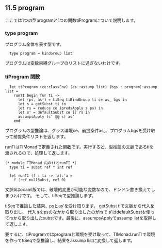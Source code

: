 ## 11.5 program

ここでは1つの型programと1つの関数tiProgramについて説明します。

### type program

プログラム全体を表す型です。

	  type program = bindGroup list

プログラムは変数束縛グループのリストに過ぎないわけです。

### tiProgram 関数

	  let tiProgram (ce:classEnv) (as_:assump list) (bgs : program):assump list =
	    runTI begin fun ti ->
	      let (ps, as') = tiSeq tiBindGroup ti ce as_ bgs in
	      let s = getSubst ti in
	      let rs = reduce ce (predsApply s ps) in
	      let s' = defaultSubst ce [] rs in
	      assumpsApply (s' @@ s) as'
	    end

プログラムの型推論は、クラス環境ce、前提条件as_、プログラムbgsを受け取って前提条件リストを返します。

runTIはTIMonadで定義された関数です。実行すると、型推論の文脈であるtiを渡されるので、処理して返します。

	(* module TIMonad 内のtiとrunTI *)
	  type ti = subst ref * int ref

	  let runTI (f : ti -> 'a):'a =
	    f (ref nullSubst, ref 0)

文脈tiはocaml版では、破壊的変更が可能な変数なので、ドンドン書き換えてしまうわけです。
そして、tiSeqで型推論します。

tiSeqで推論した結果、psとas'を受け取ります。
getSubst tiで文脈から代入を取り出し、 代入 sをpsのなかから取り出したのがrsで
s'はdefaultSubstを使ってrsから取り出したsubstです。最後に、assumpsApplyでassump listを取得して返します。

要するに、tiProgramではprogramと環境を受け取って、TIMonad.runTIで環境を作ってtiSeqで型推論し、結果をassump listに変換して返します。